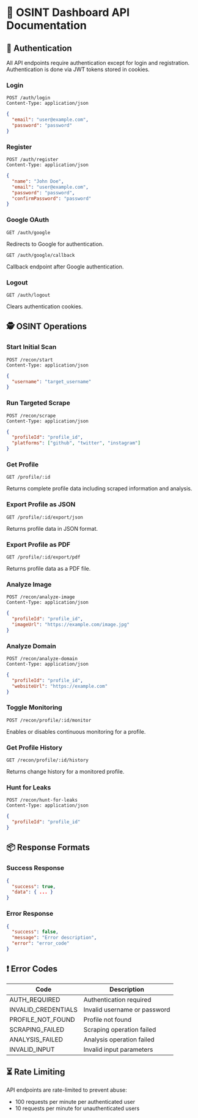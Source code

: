 # 📄 OSINT Dashboard API Documentation

## 🔐 Authentication

All API endpoints require authentication except for login and registration. Authentication is done via JWT tokens stored in cookies.

### Login

```
POST /auth/login
Content-Type: application/json
```

```json
{
  "email": "user@example.com",
  "password": "password"
}
```

### Register

```
POST /auth/register
Content-Type: application/json
```

```json
{
  "name": "John Doe",
  "email": "user@example.com",
  "password": "password",
  "confirmPassword": "password"
}
```

### Google OAuth

```
GET /auth/google
```
Redirects to Google for authentication.

```
GET /auth/google/callback
```
Callback endpoint after Google authentication.

### Logout

```
GET /auth/logout
```
Clears authentication cookies.

## 🕵️ OSINT Operations

### Start Initial Scan

```
POST /recon/start
Content-Type: application/json
```

```json
{
  "username": "target_username"
}
```

### Run Targeted Scrape

```
POST /recon/scrape
Content-Type: application/json
```

```json
{
  "profileId": "profile_id",
  "platforms": ["github", "twitter", "instagram"]
}
```

### Get Profile

```
GET /profile/:id
```
Returns complete profile data including scraped information and analysis.

### Export Profile as JSON

```
GET /profile/:id/export/json
```
Returns profile data in JSON format.

### Export Profile as PDF

```
GET /profile/:id/export/pdf
```
Returns profile data as a PDF file.

### Analyze Image

```
POST /recon/analyze-image
Content-Type: application/json
```

```json
{
  "profileId": "profile_id",
  "imageUrl": "https://example.com/image.jpg"
}
```

### Analyze Domain

```
POST /recon/analyze-domain
Content-Type: application/json
```

```json
{
  "profileId": "profile_id",
  "websiteUrl": "https://example.com"
}
```

### Toggle Monitoring

```
POST /recon/profile/:id/monitor
```
Enables or disables continuous monitoring for a profile.

### Get Profile History

```
GET /recon/profile/:id/history
```
Returns change history for a monitored profile.

### Hunt for Leaks

```
POST /recon/hunt-for-leaks
Content-Type: application/json
```

```json
{
  "profileId": "profile_id"
}
```

## 📦 Response Formats

### Success Response

```json
{
  "success": true,
  "data": { ... }
}
```

### Error Response

```json
{
  "success": false,
  "message": "Error description",
  "error": "error_code"
}
```

## ❗ Error Codes

| Code | Description |
|------|-------------|
| AUTH_REQUIRED | Authentication required |
| INVALID_CREDENTIALS | Invalid username or password |
| PROFILE_NOT_FOUND | Profile not found |
| SCRAPING_FAILED | Scraping operation failed |
| ANALYSIS_FAILED | Analysis operation failed |
| INVALID_INPUT | Invalid input parameters |

## ⏳ Rate Limiting

API endpoints are rate-limited to prevent abuse:

- 100 requests per minute per authenticated user
- 10 requests per minute for unauthenticated users